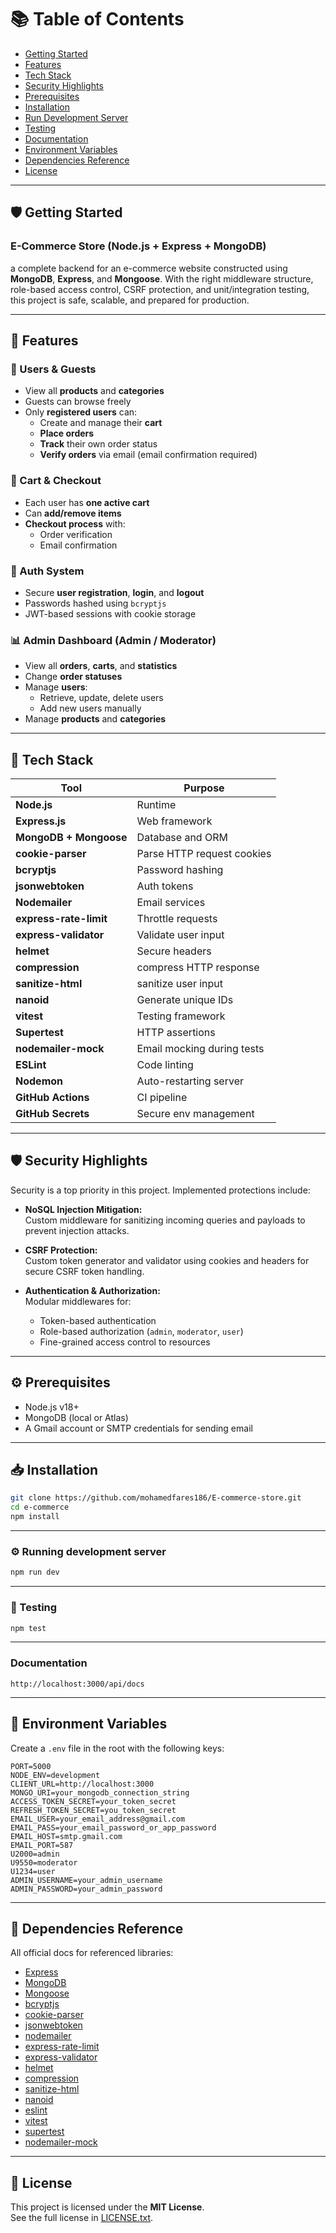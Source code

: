 # 📚 Table of Contents

- [Getting Started](#️-getting-started)
- [Features](#-features)
- [Tech Stack](#-tech-stack)
- [Security Highlights](#️-security-highlights)
- [Prerequisites](#️-prerequisites)
- [Installation](#-installation)
- [Run Development Server](#️-running-development-server)
- [Testing](#-testing)
- [Documentation](#documentation)
- [Environment Variables](#-environment-variables)
- [Dependencies Reference](#-dependencies-reference)
- [License](#-license)

---

## 🛡️ Getting Started

### E-Commerce Store (Node.js + Express + MongoDB)

a complete backend for an e-commerce website constructed using **MongoDB**, **Express**, and **Mongoose**. With the right middleware structure, role-based access control, CSRF protection, and unit/integration testing, this project is safe, scalable, and prepared for production.

---

## 🧰 Features

### 👥 Users & Guests

- View all **products** and **categories**
- Guests can browse freely
- Only **registered users** can:
  - Create and manage their **cart**
  - **Place orders**
  - **Track** their own order status
  - **Verify orders** via email (email confirmation required)

### 🛒 Cart & Checkout

- Each user has **one active cart**
- Can **add/remove items**
- **Checkout process** with:
  - Order verification
  - Email confirmation

### 🔐 Auth System

- Secure **user registration**, **login**, and **logout**
- Passwords hashed using `bcryptjs`
- JWT-based sessions with cookie storage

### 📊 Admin Dashboard (Admin / Moderator)

- View all **orders**, **carts**, and **statistics**
- Change **order statuses**
- Manage **users**:
  - Retrieve, update, delete users
  - Add new users manually
- Manage **products** and **categories**

---

## 🧰 Tech Stack

| Tool                   | Purpose                    |
| ---------------------- | -------------------------- |
| **Node.js**            | Runtime                    |
| **Express.js**         | Web framework              |
| **MongoDB + Mongoose** | Database and ORM           |
| **cookie-parser**      | Parse HTTP request cookies |
| **bcryptjs**           | Password hashing           |
| **jsonwebtoken**       | Auth tokens                |
| **Nodemailer**         | Email services             |
| **express-rate-limit** | Throttle requests          |
| **express-validator**  | Validate user input        |
| **helmet**             | Secure headers             |
| **compression**        | compress HTTP response     |
| **sanitize-html**      | sanitize user input        |
| **nanoid**             | Generate unique IDs        |
| **vitest**             | Testing framework          |
| **Supertest**          | HTTP assertions            |
| **nodemailer-mock**    | Email mocking during tests |
| **ESLint**             | Code linting               |
| **Nodemon**            | Auto-restarting server     |
| **GitHub Actions**     | CI pipeline                |
| **GitHub Secrets**     | Secure env management      |

---

## 🛡️ Security Highlights

Security is a top priority in this project. Implemented protections include:

- **NoSQL Injection Mitigation:**  
  Custom middleware for sanitizing incoming queries and payloads to prevent injection attacks.

- **CSRF Protection:**  
  Custom token generator and validator using cookies and headers for secure CSRF token handling.

- **Authentication & Authorization:**  
  Modular middlewares for:
  - Token-based authentication
  - Role-based authorization (`admin`, `moderator`, `user`)
  - Fine-grained access control to resources

---

## ⚙️ Prerequisites

- Node.js v18+
- MongoDB (local or Atlas)
- A Gmail account or SMTP credentials for sending email

---

## 📥 Installation

```bash
git clone https://github.com/mohamedfares186/E-commerce-store.git
cd e-commerce
npm install
```

---

### ⚙️ Running development server

```bash
npm run dev
```

---

### 🧪 Testing

```bash
npm test
```

---

### Documentation

```url
http://localhost:3000/api/docs
```

---

## 🔑 Environment Variables

Create a `.env` file in the root with the following keys:

```env
PORT=5000
NODE_ENV=development
CLIENT_URL=http://localhost:3000
MONGO_URI=your_mongodb_connection_string
ACCESS_TOKEN_SECRET=your_token_secret
REFRESH_TOKEN_SECRET=you_token_secret
EMAIL_USER=your_email_address@gmail.com
EMAIL_PASS=your_email_password_or_app_password
EMAIL_HOST=smtp.gmail.com
EMAIL_PORT=587
U2000=admin
U9550=moderator
U1234=user
ADMIN_USERNAME=your_admin_username
ADMIN_PASSWORD=your_admin_password
```

---

## 📘 Dependencies Reference

All official docs for referenced libraries:

- [Express](https://expressjs.com/)
- [MongoDB](https://www.mongodb.com/)
- [Mongoose](https://mongoosejs.com/)
- [bcryptjs](https://www.npmjs.com/package/bcryptjs)
- [cookie-parser](https://www.npmjs.com/package/cookie-parser)
- [jsonwebtoken](https://www.npmjs.com/package/jsonwebtoken)
- [nodemailer](https://nodemailer.com/about/)
- [express-rate-limit](https://www.npmjs.com/package/express-rate-limit)
- [express-validator](https://express-validator.github.io/docs/)
- [helmet](https://www.npmjs.com/package/helmet)
- [compression](https://www.npmjs.com/package/compression/v/1.3.1)
- [sanitize-html](https://www.npmjs.com/package/sanitize-html)
- [nanoid](https://www.npmjs.com/package/nanoid)
- [eslint](https://eslint.org/)
- [vitest](https://vitest.dev/)
- [supertest](https://www.npmjs.com/package/supertest)
- [nodemailer-mock](https://www.npmjs.com/package/nodemailer-mock)

---

## 📜 License

This project is licensed under the **MIT License**.  
See the full license in [LICENSE.txt](./LICENSE.txt).
